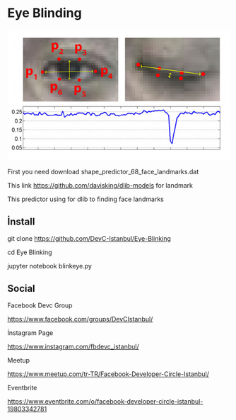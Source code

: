 # Eye Blinding
[//]: # (Image Reference)

[img]: ./assets/blink.jpg "SLAM"

![SLAM][img]

First you need download shape_predictor_68_face_landmarks.dat 

This link https://github.com/davisking/dlib-models for landmark

This predictor using for dlib to finding face landmarks

## İnstall

git clone https://github.com/DevC-Istanbul/Eye-Blinking

cd Eye Blinking

jupyter notebook blinkeye.py

## Social

Facebook Devc Group

https://www.facebook.com/groups/DevCIstanbul/

İnstagram Page

https://www.instagram.com/fbdevc_istanbul/

Meetup

https://www.meetup.com/tr-TR/Facebook-Developer-Circle-Istanbul/

Eventbrite

https://www.eventbrite.com/o/facebook-developer-circle-istanbul-19803342781



